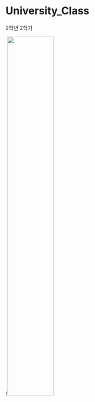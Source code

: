 # University_Class
2학년 2학기

!<img src="https://user-images.githubusercontent.com/106807456/188639294-dd5f587c-4b8c-4e14-beb4-d2268e643a4c.jpg" width="50%" height="50%"/>
